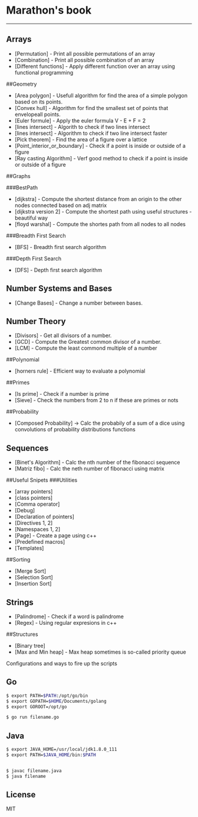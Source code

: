 # Marathon's book
---



## Arrays
* [Permutation]  - Print all possible permutations of an array
* [Combination]  - Print all possible combination of an array
* [Different functions] - Apply different function over an array using functional programming

##Geometry

* [Area polygon] - Usefull algorithm for find the area of a simple polygon based on its points.
* [Convex hull] - Algorithm for find the smallest set of points that envelopeall points.
* [Euler formule] - Apply the euler formula   V - E  + F = 2
* [lines intersect] - Algorith to check if two lines intersect
* [lines intersect] - Algorithm to check if two line intersect faster
* [Pick theorem] - Find the area of a figure over a lattice
* [Point_interior_or_boundary] - Check if a point is inside or outside of a figure
* [Ray casting Algorithm] - Verf good method to check if a point is inside or outside of a figure

##Graphs

###BestPath
* [dijkstra] - Compute the shortest distance from an origin to the other nodes connected based on adj matrix
* [dijkstra version 2] - Compute the shortest path using useful structures - beautiful way
* [floyd warshal] - Compute the shortes path from all nodes to all nodes

###Breadth First Search
* [BFS] - Breadth first search algorithm


###Depth First Search
* [DFS] - Depth first search algorithm


## Number Systems and Bases
* [Change Bases] - Change a number between bases.

## Number Theory
* [Divisors] - Get all divisors of a number. 
* [GCD] - Compute the Greatest common divisor of a number.
* [LCM] - Compute the least commond multiple of a number

##Polynomial
* [horners rule] - Efficient way to evaluate a polynomial

##Primes
* [Is prime] - Check if a number is prime
* [Sieve] - Check the numbers from 2 to n if these are primes or nots

##Probability
* [Composed Probability] -> Calc the probabily of a sum of a dice using convolutions of probability distributions functions

## Sequences
* [Binet's Algorithm]  - Calc the nth number of the fibonacci sequence
* [Matriz fibo] - Calc the neth number of fibonacci using matrix


##Useful Snipets
###Utilities
* [array pointers]
* [class pointers]
* [Comma operator]
* [Debug]
* [Declaration of pointers]
* [Directives 1, 2]
* [Namespaces 1, 2]
* [Page] - Create a page using c++
* [Predefined macros]
* [Templates]

##Sorting
* [Merge Sort]
* [Selection Sort]
* [Insertion Sort]



## Strings
* [Palindrome]  - Check if a word is palindrome
* [Regex] - Using regular expresions in c++


##Structures
* [Binary tree]
* [Max and Min heap] - Max heap sometimes is so-called priority queue



Configurations and ways to fire up the scripts

## Go

```sh
$ export PATH=$PATH:/opt/go/bin
$ export GOPATH=$HOME/Documents/golang
$ export GOROOT=/opt/go

$ go run filename.go

```

## Java

```sh
$ export JAVA_HOME=/usr/local/jdk1.8.0_111
$ export PATH=$JAVA_HOME/bin:$PATH


$ javac filename.java
$ java filename
```


License
----

MIT


